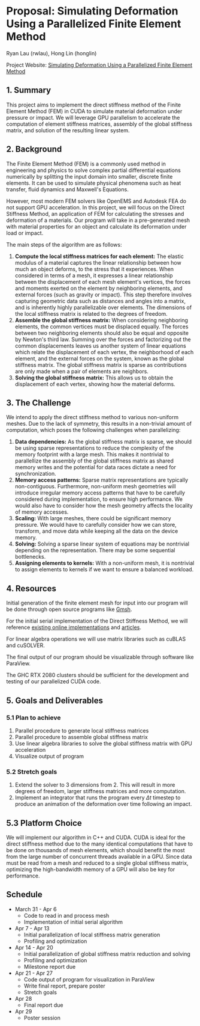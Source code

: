 # Proposal: Simulating Deformation Using a Parallelized Finite Element Method

Ryan Lau (rwlau), Hong Lin (honglin)

Project Website: [Simulating Deformation Using a Parallelized Finite Element
Method](https://relu418.github.io/project-public/)

## 1. Summary

This project aims to implement the direct stiffness method of the Finite Element
Method (FEM) in CUDA to simulate material deformation under pressure or impact.
We will leverage GPU parallelism to accelerate the computation of element
stiffness matrices, assembly of the global stiffness matrix, and solution of the
resulting linear system.

## 2. Background

The Finite Element Method (FEM) is a commonly used method in engineering and
physics to solve complex partial differential equations numerically by
splitting the input domain into smaller, discrete finite elements. It can be
used to simulate physical phenomena such as heat transfer, fluid dynamics
and Maxwell's Equations.

However, most modern FEM solvers like OpenEMS and Autodesk FEA do not
support GPU acceleration. In this project, we will focus on the Direct
Stiffness Method, an application of FEM for calculating the stresses and
deformation of a materials. Our program will take in a pre-generated mesh
with material properties for an object and calculate its deformation under
load or impact.

The main steps of the algorithm are as follows:

1. **Compute the local stiffness matrices for each element:** The elastic
   modulus of a material captures the linear relationship between how much an
   object deforms, to the stress that it experiences. When considered in terms
   of a mesh, it expresses a linear relationship between the displacement of
   each mesh element's vertices, the forces and moments exerted on the
   element by neighboring elements, and external forces (such as gravity or
   impact). This step therefore involves capturing geometric data such as
   distances and angles into a matrix, and is inherently highly parallelizable
   over elements. The dimensions of the local stiffness matrix is related to the
   degrees of freedom.
2. **Assemble the global stiffness matrix:** When considering neighboring
   elements, the common vertices must be displaced equally. The forces
   between two neighboring elements should also be equal and opposite by
   Newton's third law. Summing over the forces and factorizing out the
   common displacements leaves us another system of linear equations which
   relate the displacement of each vertex, the neighborhood of each element,
   and the external forces on the system, known as the global stiffness
   matrix. The global stiffness matrix is sparse as contributions are only
   made when a pair of elements are neighbors.
3. **Solving the global stiffness matrix:** This allows us to obtain the
   displacement of each vertex, showing how the material deforms.

## 3. The Challenge

We intend to apply the direct stiffness method to various non-uniform meshes.
Due to the lack of symmetry, this results in a non-trivial amount of
computation, which poses the following challenges when parallelizing:

1. **Data dependencies:** As the global stiffness matrix is sparse, we should
   be using sparse representations to reduce the complexity of the memory
   footprint with a large mesh. This makes it nontrivial to parallellize the
   assembly of the global stiffness matrix as shared memory writes and the
   potential for data races dictate a need for synchronization.
2. **Memory access patterns:** Sparse matrix representations are typically
   non-contiguous. Furthermore, non-uniform mesh geometries will introduce
   irregular memory access patterns that have to be carefully considered
   during implementation, to ensure high performance. We would also have to
   consider how the mesh geometry affects the locality of memory accesses.
3. **Scaling:** With large meshes, there could be significant memory
   pressure. We would have to carefully consider how we can store, transform,
   and move data while keeping all the data on the device memory.
4. **Solving:** Solving a sparse linear system of equations may be
   nontrivial depending on the representation. There may be some sequential
   bottlenecks.
5. **Assigning elements to kernels:** With a non-uniform mesh, it is
   nontrivial to assign elements to kernels if we want to ensure a balanced
   workload.

## 4. Resources

Initial generation of the finite element mesh for input into our
program will be done through open source programs
like [Gmsh](https://gmsh.info/).

For the initial serial implementation of the Direct Stiffness Method, we
will reference
[existing online implementations](https://github.com/rvcristiand/pymas) and
[articles](https://vtechworks.lib.vt.edu/server/api/core/bitstreams/cbd052db-a6c1-41f6-9f3e-b3b38ccd0a33/content).

For linear algebra operations we will use matrix libraries such as cuBLAS
and cuSOLVER.

The final output of our program should be visualizable through software like
ParaView.

The GHC RTX 2080 clusters should be sufficient for the development and
testing of our parallelized CUDA code.

## 5. Goals and Deliverables

### 5.1 Plan to achieve

1. Parallel procedure to generate local stiffness matrices
2. Parallel procedure to assemble global stiffness matrix
3. Use linear algebra libraries to solve the global stiffness matrix with
   GPU acceleration
4. Visualize output of program

### 5.2 Stretch goals

1. Extend the solver to 3 dimensions from 2. This will result in more
   degrees of freedom, larger stiffness matrices and more computation.
2. Implement an integrator that runs the program every $\Delta t$ timestep
   to produce an animation of the deformation over time following an impact.

## 5.3 Platform Choice

We will implement our algorithm in C++ and CUDA. CUDA is ideal for the
direct stiffness method due to the many identical computations that have to be
done on thousands of mesh elements, which should benefit the most from the
large number of concurrent threads available in a GPU. Since data must be
read from a mesh and reduced to a single global stiffness matrix, optimizing
the high-bandwidth memory of a GPU will also be key for performance.

## Schedule

+ March 31 - Apr 6
    - Code to read in and process mesh
    - Implementation of initial serial algorithm
+ Apr 7 - Apr 13
    - Initial parallelization of local stiffness matrix generation
    - Profiling and optimization
+ Apr 14 - Apr 20
    - Initial parallelization of global stiffness matrix reduction and solving
    - Profiling and optimization
    - Milestone report due
+ Apr 21 - Apr 27
    - Code output of program for visualization in ParaView
    - Write final report, prepare poster
    - Stretch goals
+ Apr 28
    - Final report due
+ Apr 29
    - Poster session

